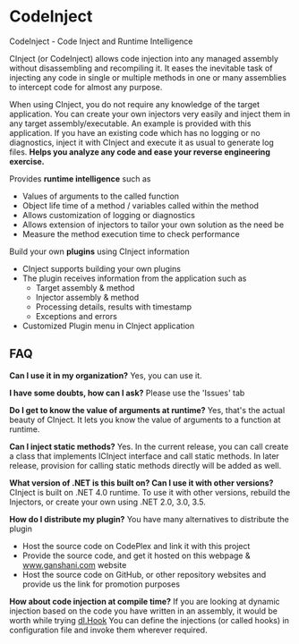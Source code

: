 CodeInject
==========

CodeInject - Code Inject and Runtime Intelligence

CInject (or CodeInject) allows code injection into any managed assembly without disassembling and recompiling it. It eases the inevitable task of injecting any code in single or multiple methods in one or many assemblies to intercept code for almost any purpose.

When using CInject, you do not require any knowledge of the target application.  You can create your own injectors very easily and inject them in any target assembly/executable.  An example is provided with this application.  If you have an existing code which has no logging or no diagnostics, inject it with CInject and execute it as usual to generate log files. **Helps you analyze any code and ease your reverse engineering exercise.**

Provides **runtime intelligence** such as 

- Values of arguments to the called function
- Object life time of a method / variables called within the method
- Allows customization of logging or diagnostics
- Allows extension of injectors to tailor your own solution as the need be
- Measure the method execution time to check performance

Build your own **plugins** using CInject information

* CInject supports building your own plugins
* The plugin receives information from the application such as
   * Target assembly & method
   * Injector assembly & method
   * Processing details, results with timestamp
   * Exceptions and errors
* Customized Plugin menu in CInject application

## FAQ

**Can I use it in my organization?**
Yes, you can use it.

**I have some doubts, how can I ask?**
Please use the 'Issues' tab

**Do I get to know the value of arguments at runtime?**
Yes, that's the actual beauty of CInject. It lets you know the value of arguments to a function at runtime.

**Can I inject static methods?**
Yes. In the current release, you can call create a class that implements ICInject interface and call static methods.  In later release, provision for calling static methods directly will be added as well.

**What version of .NET is this built on? Can I use it with other versions?**
CInject is built on .NET 4.0 runtime.  To use it with other versions, rebuild the Injectors, or create your own using .NET 2.0, 3.0, 3.5.

**How do I distribute my plugin?**
You have many alternatives to distribute the plugin

- Host the source code on CodePlex and link it with this project 
- Provide the source code, and get it hosted on this webpage & www.ganshani.com website
- Host the source code on GitHub, or other repository websites and provide us the link for promotion purposes

**How about code injection at compile time?**
If you are looking at dynamic injection based on the code you have written in an assembly, it would be worth while trying [dI.Hook](https://github.com/punitganshani/dI.Hook)  You can define the injections (or called hooks) in configuration file and invoke them wherever required. 

